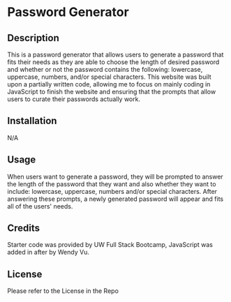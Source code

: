 # Password Generator

## Description 
This is a password generator that allows users to generate a password that fits their needs as they are able to choose the length of desired password and whether or not the password contains the following: lowercase, uppercase, numbers, and/or special characters. This website was built upon a partially written code, allowing me to focus on mainly coding in JavaScript to finish the website and ensuring that the prompts that allow users to curate their passwords actually work. 

## Installation
N/A

## Usage 
When users want to generate a password, they will be prompted to answer the length of the password that they want and also whether they want to include: lowercase, uppercase, numbers and/or special characters. After answering these prompts, a newly generated password will appear and fits all of the users' needs. 

## Credits
Starter code was provided by UW Full Stack Bootcamp, JavaScript was added in after by Wendy Vu. 

## License 
Please refer to the License in the Repo


